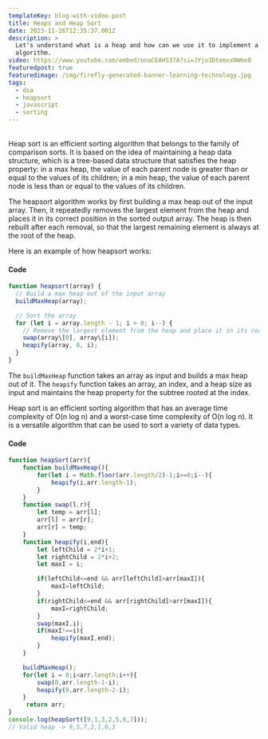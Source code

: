 ```yaml
---
templateKey: blog-with-video-post
title: Heaps and Heap Sort
date: 2023-11-26T12:35:37.001Z
description: >
  Let's understand what is a heap and how can we use it to implement a sorting
  algorithm.
video: https://www.youtube.com/embed/onaCEAHS37A?si=JYjo3DtemxxNWme0
featuredpost: true
featuredimage: /img/firefly-generated-banner-learning-technology.jpg
tags:
  - dsa
  - heapsort
  - javascript
  - sorting
---
```

<!--StartFragment-->

\
Heap sort is an efficient sorting algorithm that belongs to the family of comparison sorts. It is based on the idea of maintaining a heap data structure, which is a tree-based data structure that satisfies the heap property: in a max heap, the value of each parent node is greater than or equal to the values of its children; in a min heap, the value of each parent node is less than or equal to the values of its children.

The heapsort algorithm works by first building a max heap out of the input array. Then, it repeatedly removes the largest element from the heap and places it in its correct position in the sorted output array. The heap is then rebuilt after each removal, so that the largest remaining element is always at the root of the heap.

Here is an example of how heapsort works:

#### Code

```javascript
function heapsort(array) {
  // Build a max heap out of the input array
  buildMaxHeap(array);

  // Sort the array
  for (let i = array.length - 1; i > 0; i--) {
    // Remove the largest element from the heap and place it in its correct position in the sorted output array
    swap(array\[0], array\[i]);
    heapify(array, 0, i);
  }
}
```
The `buildMaxHeap` function takes an array as input and builds a max heap out of it. The `heapify` function takes an array, an index, and a heap size as input and maintains the heap property for the subtree rooted at the index.

Heap sort is an efficient sorting algorithm that has an average time complexity of O(n log n) and a worst-case time complexity of O(n log n). It is a versatile algorithm that can be used to sort a variety of data types. 
<!--EndFragment-->

#### Code

```javascript
function heapSort(arr){
    function buildMaxHeap(){
        for(let i = Math.floor(arr.length/2)-1;i>=0;i--){
            heapify(i,arr.length-1);
        }
    }
    function swap(l,r){
        let temp = arr[l];
        arr[l] = arr[r];
        arr[r] = temp;
    }
    function heapify(i,end){
        let leftChild = 2*i+1;
        let rightChild = 2*i+2;
        let maxI = i;

        if(leftChild<=end && arr[leftChild]>arr[maxI]){
            maxI=leftChild;
        }
        if(rightChild<=end && arr[rightChild]>arr[maxI]){
            maxI=rightChild;
        }
        swap(maxI,i);
        if(maxI!==i){
            heapify(maxI,end);
        }
    }

    buildMaxHeap();
    for(let i = 0;i<arr.length;i++){
        swap(0,arr.length-1-i); 
        heapify(0,arr.length-2-i);
    }
     return arr;
}
console.log(heapSort([9,1,3,2,5,6,7]));
// Valid heap -> 9,5,7,2,1,6,3
```